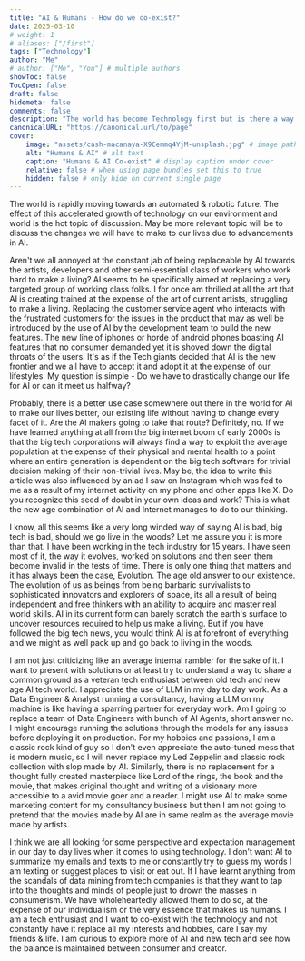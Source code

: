```yaml
---
title: "AI & Humans - How do we co-exist?"
date: 2025-03-10
# weight: 1
# aliases: ["/first"]
tags: ["Technology"]
author: "Me"
# author: ["Me", "You"] # multiple authors
showToc: false
TocOpen: false
draft: false
hidemeta: false
comments: false
description: "The world has become Technology first but is there a way for us to keep it Humans or Humanity first where Technology plays a supplementary role?"
canonicalURL: "https://canonical.url/to/page"
cover:
    image: "assets/cash-macanaya-X9Cemmq4YjM-unsplash.jpg" # image path/url
    alt: "Humans & AI" # alt text
    caption: "Humans & AI Co-exist" # display caption under cover
    relative: false # when using page bundles set this to true
    hidden: false # only hide on current single page
---
```




The world is rapidly moving towards an automated & robotic future. The effect of this accelerated growth of technology on our environment and world is the hot topic of discussion. May be more relevant topic will be to discuss the changes we will have to make to our lives due to advancements in AI.

Aren't we all annoyed at the constant jab of being replaceable by AI towards the artists, developers and other semi-essential class of workers who work hard to make a living? 
AI seems to be specifically aimed at replacing a very targeted group of working class folks. I for once am thrilled at all the art that AI is creating trained at the expense of the art of current artists, struggling to make a living. Replacing the customer service agent who interacts with the frustrated customers for the issues in the product that may as well be introduced by the use of AI by the development team to build the new features. The new line of iphones or horde of android phones boasting AI features that no consumer demanded yet it is shoved down the digital throats of the users. It's as if the Tech giants decided that AI is the new frontier and we all have to accept it and adopt it at the expense of our lifestyles. My question is simple - Do we have to drastically change our life for AI or can it meet us halfway?

Probably, there is a better use case somewhere out there in the world for AI to make our lives better, our existing life without having to change every facet of it. Are the AI makers going to take that route? Definitely, no.
If we have learned anything at all from the big internet boom of early 2000s is that the big tech corporations will always find a way to exploit the average population at the expense of their physical and mental health to a point where an entire generation is dependent on the big tech software for trivial decision making of their non-trivial lives. May be, the idea to write this article was also influenced by an ad I saw on Instagram which was fed to me as a result of my internet activity on my phone and other apps like X. Do you recognize this seed of doubt in your own ideas and work? This is what the new age combination of AI and Internet manages to do to our thinking.

I know, all this seems like a very long winded way of saying AI is bad, big tech is bad, should we go live in the woods? 
Let me assure you it is more than that. I have been working in the tech industry for 15 years. I have seen most of it, the way it evolves, worked on solutions and then seen them become invalid in the tests of time. There is only one thing that matters and it has always been the case, Evolution. The age old answer to our existence. The evolution of us as beings from being barbaric survivalists to sophisticated innovators and explorers of space, its all a result of being independent and free thinkers with an ability to acquire and master real world skills. AI in its current form can barely scratch the earth's surface to uncover resources required to help us make a living. But if you have followed the big tech news, you would think AI is at forefront of everything and we might as well pack up and go back to living in the woods.

I am not just criticizing like an average internal rambler for the sake of it. I want to present with solutions or at least try to understand a way to share a common ground as a veteran tech enthusiast between old tech and new age AI tech world. I appreciate the use of LLM in my day to day work. As a Data Engineer & Analyst running a consultancy, having a LLM on my machine is like having a sparring partner for everyday work. Am I going to replace a team of Data Engineers with bunch of AI Agents, short answer no. I might encourage running the solutions through the models for any issues before deploying it on production. 
For my hobbies and passions, I am a classic rock kind of guy so I don't even appreciate the auto-tuned mess that is modern music, so I will never replace my Led Zeppelin and classic rock collection with slop made by AI. Similarly, there is no replacement for a thought fully created masterpiece like Lord of the rings, the book and the movie, that makes original thought and writing of a visionary more accessible to a avid movie goer and a reader. I might use AI to make some marketing content for my consultancy business but then I am not going to pretend that the movies made by AI are in same realm as the average movie made by artists.

I think we are all looking for some perspective and expectation management in our day to day lives when it comes to using technology. I don't want AI to summarize my emails and texts to me or constantly try to guess my words I am texting or suggest places to visit or eat out. If I have learnt anything from the scandals of data mining from tech companies is that they want to tap into the thoughts and minds of people just to drown the masses in consumerism. We have wholeheartedly allowed them to do so, at the expense of our individualism or the very essence that makes us humans.
I am a tech enthusiast and I want to co-exist with the technology and not constantly have it replace all my interests and hobbies, dare I say my friends & life.
I am curious to explore more of AI and new tech and see how the balance is maintained between consumer and creator.